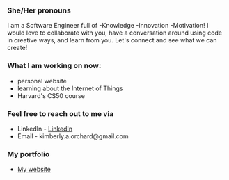 

<h3>She/Her pronouns</h3>

<p>I am a Software Engineer full of -Knowledge -Innovation -Motivation! I would love to collaborate with you, have a conversation around using code in creative ways, and learn from you. Let's connect and see what we can create!</p>

<h3>What I am working on now:</h3>
<ul>
  <li>personal website</li>
  <li>learning about the Internet of Things</li>
  <li>Harvard's CS50 course</li>
</ul>
<h3>Feel free to reach out to me via</h3>
<ul>
  <li>LinkedIn - <a href="https://www.linkedin.com/in/kimberly-orchard-she-her">LinkedIn</a></li>
  <li>Email - kimberly.a.orchard@gmail.com</li>
</ul>
<h3>My portfolio</h3>
<ul>
  <li><a href="https://kimberlyorchard.me">My website</a></li>
</ul>


